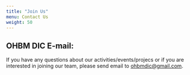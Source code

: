 ```yaml
---
title: "Join Us"
menu: Contact Us
weight: 50
---
```


## OHBM DIC E-mail:

If you have any questions about our activities/events/projecs or if you are interested in joining our team, please send email to <a href = "ohbmdic@gmail.com">ohbmdic@gmail.com</a>.

